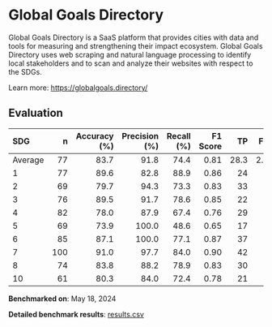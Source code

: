 # Global Goals Directory

Global Goals Directory is a SaaS platform that provides cities with data and
tools for measuring and strengthening their impact ecosystem. Global Goals
Directory uses web scraping and natural language processing to identify local
stakeholders and to scan and analyze their websites with respect to the SDGs.


Learn more: https://globalgoals.directory/

## Evaluation

| SDG     |   n |   Accuracy (%) |   Precision (%) |   Recall (%) |   F1 Score |   TP |   FP |   TN |   FN |
|:--------|----:|---------------:|----------------:|-------------:|-----------:|-----:|-----:|-----:|-----:|
| Average |  77 |           83.7 |            91.8 |         74.4 |       0.81 | 28.3 |  2.4 | 36.4 |  9.8 |
| 1       |  77 |           89.6 |            82.8 |         88.9 |       0.86 |   24 |    5 |   45 |    3 |
| 2       |  69 |           79.7 |            94.3 |         73.3 |       0.83 |   33 |    2 |   22 |   12 |
| 3       |  76 |           89.5 |            91.7 |         78.6 |       0.85 |   22 |    2 |   46 |    6 |
| 4       |  82 |           78.0 |            87.9 |         67.4 |       0.76 |   29 |    4 |   35 |   14 |
| 5       |  69 |           73.9 |           100.0 |         48.6 |       0.65 |   17 |    0 |   34 |   18 |
| 6       |  85 |           87.1 |           100.0 |         77.1 |       0.87 |   37 |    0 |   37 |   11 |
| 7       | 100 |           91.0 |            97.7 |         84.0 |       0.90 |   42 |    1 |   49 |    8 |
| 8       |  74 |           83.8 |            88.2 |         78.9 |       0.83 |   30 |    4 |   32 |    8 |
| 10      |  61 |           80.3 |            84.0 |         72.4 |       0.78 |   21 |    4 |   28 |    8 |

**Benchmarked on**: May 18, 2024

**Detailed benchmark results**: [results.csv](results.csv)